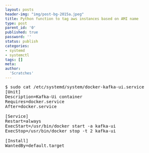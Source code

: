 ```yaml
---
layout: posts
header-img: "img/post-bg-2015a.jpeg"
title: Python function to tag aws instances based on AMI name
type: post
parent_id: '0'
published: true
password: ''
status: publish
categories:
- systemd
- systemctl
tags: []
meta:
author:
  'Scratches'
---
```


<pre>
$ sudo cat /etc/systemd/system/docker-kafka-ui.service
[Unit]
Description=Kafka-Ui container
Requires=docker.service
After=docker.service

[Service]
Restart=always
ExecStart=/usr/bin/docker start -a kafka-ui
ExecStop=/usr/bin/docker stop -t 2 kafka-ui

[Install]
WantedBy=default.target
</pre>